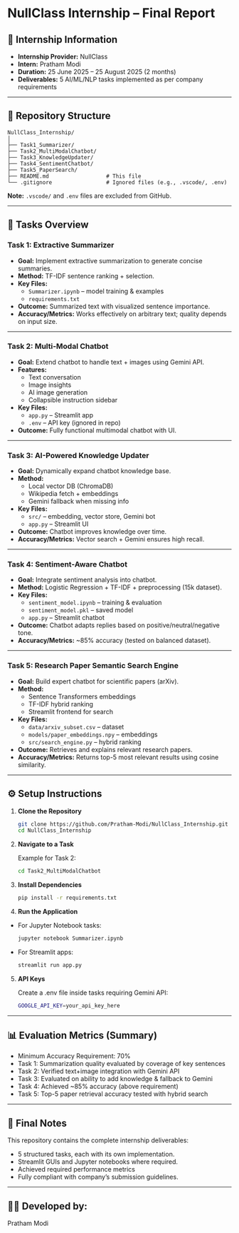 # NullClass Internship – Final Report

## 📌 Internship Information
- **Internship Provider:** NullClass  
- **Intern:** Pratham Modi  
- **Duration:** 25 June 2025 – 25 August 2025 (2 months)  
- **Deliverables:** 5 AI/ML/NLP tasks implemented as per company requirements  

---

## 📂 Repository Structure

```
NullClass_Internship/
│
├── Task1_Summarizer/
├── Task2_MultiModalChatbot/
├── Task3_KnowledgeUpdater/
├── Task4_SentimentChatbot/
├── Task5_PaperSearch/
├── README.md                  # This file
└── .gitignore                 # Ignored files (e.g., .vscode/, .env)
```

**Note:** `.vscode/` and `.env` files are excluded from GitHub.

---

## 📝 Tasks Overview

### **Task 1: Extractive Summarizer**
- **Goal:** Implement extractive summarization to generate concise summaries.  
- **Method:** TF-IDF sentence ranking + selection.  
- **Key Files:**  
  - `Summarizer.ipynb` – model training & examples  
  - `requirements.txt`  
- **Outcome:** Summarized text with visualized sentence importance.  
- **Accuracy/Metrics:** Works effectively on arbitrary text; quality depends on input size.  

---

### **Task 2: Multi-Modal Chatbot**
- **Goal:** Extend chatbot to handle text + images using Gemini API.  
- **Features:**  
  - Text conversation  
  - Image insights  
  - AI image generation  
  - Collapsible instruction sidebar  
- **Key Files:**  
  - `app.py` – Streamlit app  
  - `.env` – API key (ignored in repo)  
- **Outcome:** Fully functional multimodal chatbot with UI.  

---

### **Task 3: AI-Powered Knowledge Updater**
- **Goal:** Dynamically expand chatbot knowledge base.  
- **Method:**  
  - Local vector DB (ChromaDB)  
  - Wikipedia fetch + embeddings  
  - Gemini fallback when missing info  
- **Key Files:**  
  - `src/` – embedding, vector store, Gemini bot  
  - `app.py` – Streamlit UI  
- **Outcome:** Chatbot improves knowledge over time.  
- **Accuracy/Metrics:** Vector search + Gemini ensures high recall.  

---

### **Task 4: Sentiment-Aware Chatbot**
- **Goal:** Integrate sentiment analysis into chatbot.  
- **Method:** Logistic Regression + TF-IDF + preprocessing (15k dataset).  
- **Key Files:**  
  - `sentiment_model.ipynb` – training & evaluation  
  - `sentiment_model.pkl` – saved model  
  - `app.py` – Streamlit chatbot  
- **Outcome:** Chatbot adapts replies based on positive/neutral/negative tone.  
- **Accuracy/Metrics:** ~85% accuracy (tested on balanced dataset).  

---

### **Task 5: Research Paper Semantic Search Engine**
- **Goal:** Build expert chatbot for scientific papers (arXiv).  
- **Method:**  
  - Sentence Transformers embeddings  
  - TF-IDF hybrid ranking  
  - Streamlit frontend for search  
- **Key Files:**  
  - `data/arxiv_subset.csv` – dataset  
  - `models/paper_embeddings.npy` – embeddings  
  - `src/search_engine.py` – hybrid ranking  
- **Outcome:** Retrieves and explains relevant research papers.  
- **Accuracy/Metrics:** Returns top-5 most relevant results using cosine similarity.  

---

## ⚙️ Setup Instructions

1. **Clone the Repository**
   ```bash
   git clone https://github.com/Pratham-Modi/NullClass_Internship.git
   cd NullClass_Internship

2. **Navigate to a Task**  

    Example for Task 2:  

    ```bash
    cd Task2_MultiModalChatbot
    ```

3. **Install Dependencies**
    ```bash
    pip install -r requirements.txt
    ```

4. **Run the Application**

- For Jupyter Notebook tasks:
    ```bash
    jupyter notebook Summarizer.ipynb
    ```

- For Streamlit apps:
    ```bash
    streamlit run app.py
    ```

5. **API Keys**   

    Create a .env file inside tasks requiring Gemini API:  

    ```bash
    GOOGLE_API_KEY=your_api_key_here
    ```

---

## 📊 Evaluation Metrics (Summary)

- Minimum Accuracy Requirement: 70%
- Task 1: Summarization quality evaluated by coverage of key sentences
- Task 2: Verified text+image integration with Gemini API
- Task 3: Evaluated on ability to add knowledge & fallback to Gemini
- Task 4: Achieved ~85% accuracy (above requirement)
- Task 5: Top-5 paper retrieval accuracy tested with hybrid search

---

## 📌 Final Notes

This repository contains the complete internship deliverables:

- 5 structured tasks, each with its own implementation.
- Streamlit GUIs and Jupyter notebooks where required.
- Achieved required performance metrics
- Fully compliant with company’s submission guidelines.

---

## 👨‍💻 Developed by:   
Pratham Modi